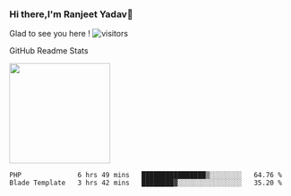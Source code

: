 ### Hi there,I'm Ranjeet Yadav👋

Glad to see you here ! ![visitors](https://visitor-badge.glitch.me/badge?page_id=${ranjeetproject}.${ranjeetproject.repo.id}) 

GitHub Readme Stats 

<img height="180em" src="https://github-readme-stats.vercel.app/api?username=ranjeetproject&show_icons=true&hide_border=true&&count_private=true&include_all_commits=true" />

<!--START_SECTION:waka-->
```text
PHP              6 hrs 49 mins   ████████████████▒░░░░░░░░   64.76 % 
Blade Template   3 hrs 42 mins   ████████▓░░░░░░░░░░░░░░░░   35.20 % 
```
<!--END_SECTION:waka-->
